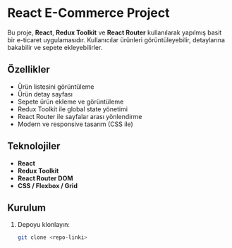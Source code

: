 # React E-Commerce Project

Bu proje, **React**, **Redux Toolkit** ve **React Router** kullanılarak yapılmış basit bir e-ticaret uygulamasıdır. Kullanıcılar ürünleri görüntüleyebilir, detaylarına bakabilir ve sepete ekleyebilirler.


## Özellikler

- Ürün listesini görüntüleme
- Ürün detay sayfası
- Sepete ürün ekleme ve görüntüleme
- Redux Toolkit ile global state yönetimi
- React Router ile sayfalar arası yönlendirme
- Modern ve responsive tasarım (CSS ile)

## Teknolojiler

- **React**  
- **Redux Toolkit**  
- **React Router DOM**  
- **CSS / Flexbox / Grid**  


## Kurulum

1. Depoyu klonlayın:
   ```bash
   git clone <repo-linki>
